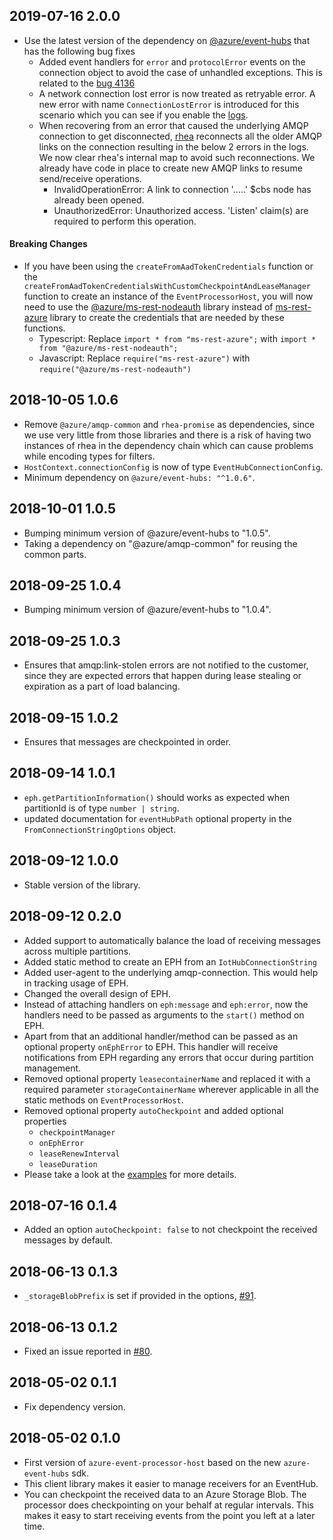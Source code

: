 ## 2019-07-16 2.0.0
- Use the latest version of the dependency on [@azure/event-hubs](https://www.npmjs.com/package/@azure/event-hubs/v/2.1.1) that has the following bug fixes
    - Added event handlers for `error` and `protocolError` events on the connection object to avoid the case of unhandled exceptions. This is related to the [bug 4136](https://github.com/Azure/azure-sdk-for-js/issues/4136)
   - A network connection lost error is now treated as retryable error. A new error with name `ConnectionLostError` 
      is introduced for this scenario which you can see if you enable the [logs](https://github.com/Azure/azure-sdk-for-js/tree/master/sdk/eventhub/event-processor-host#debug-logs).
   - When recovering from an error that caused the underlying AMQP connection to get disconnected, 
      [rhea](https://github.com/amqp/rhea/issues/205) reconnects all the older AMQP links on the connection 
      resulting in the below 2 errors in the logs. We now clear rhea's internal map to avoid such reconnections. 
      We already have code in place to create new AMQP links to resume send/receive operations.
      - InvalidOperationError: A link to connection '.....' $cbs node has already been opened.
      - UnauthorizedError: Unauthorized access. 'Listen' claim(s) are required to perform this operation.

#### Breaking Changes
- If you have been using the `createFromAadTokenCredentials` function or the `createFromAadTokenCredentialsWithCustomCheckpointAndLeaseManager` function to create an instance of the 
`EventProcessorHost`, you will now need to use the [@azure/ms-rest-nodeauth](https://www.npmjs.com/package/@azure/ms-rest-nodeauth) 
library instead of [ms-rest-azure](https://www.npmjs.com/package/ms-rest-azure) library to create 
the credentials that are needed by these functions.
    - Typescript: Replace `import * from "ms-rest-azure";` with `import * from "@azure/ms-rest-nodeauth";`
    - Javascript: Replace `require("ms-rest-azure")` with `require("@azure/ms-rest-nodeauth")`


## 2018-10-05 1.0.6
- Remove `@azure/amqp-common` and `rhea-promise` as dependencies, since we use very little from 
those libraries and there is a risk of having two instances of rhea in the dependency chain which 
can cause problems while encoding types for filters.
- `HostContext.connectionConfig` is now of type `EventHubConnectionConfig`.
- Minimum dependency on `@azure/event-hubs: "^1.0.6"`.

## 2018-10-01 1.0.5
- Bumping minimum version of @azure/event-hubs to "1.0.5".
- Taking a dependency on "@azure/amqp-common" for reusing the common parts.

## 2018-09-25 1.0.4
- Bumping minimum version of @azure/event-hubs to "1.0.4".

## 2018-09-25 1.0.3
- Ensures that amqp:link-stolen errors are not notified to the customer, since they are expected errors that
happen during lease stealing or expiration as a part of load balancing.

## 2018-09-15 1.0.2
- Ensures that messages are checkpointed in order.

## 2018-09-14 1.0.1
- `eph.getPartitionInformation()` should works as expected when partitionId is of type `number | string`.
- updated documentation for `eventHubPath` optional property in the `FromConnectionStringOptions` object.

## 2018-09-12 1.0.0
- Stable version of the library.

## 2018-09-12 0.2.0
- Added support to automatically balance the load of receiving messages across multiple partitions.
- Added static method to create an EPH from an `IotHubConnectionString`
- Added user-agent to the underlying amqp-connection. This would help in tracking usage of EPH.
- Changed the overall design of EPH.
- Instead of attaching handlers on `eph:message` and `eph:error`, now the handlers need to be passed
as arguments to the `start()` method on EPH.
- Apart from that an additional handler/method can be passed as an optional property `onEphError`
to EPH. This handler will receive notifications from EPH regarding any errors that occur during
partition management.
- Removed optional property `leasecontainerName` and replaced it with a required parameter `storageContainerName` wherever applicable in all the static methods on `EventProcessorHost`.
- Removed optional property `autoCheckpoint` and added optional properties
   - `checkpointManager`
   - `onEphError`
   - `leaseRenewInterval`
   - `leaseDuration`
- Please take a look at the [examples](https://github.com/Azure/azure-sdk-for-js/tree/master/eventhub/event-processor-host/samples) for more details.

## 2018-07-16 0.1.4
- Added an option `autoCheckpoint: false` to not checkpoint the received messages by default.

## 2018-06-13 0.1.3
- `_storageBlobPrefix` is set if provided in the options, [#91](https://github.com/Azure/azure-event-hubs-node/pull/91).

## 2018-06-13 0.1.2
- Fixed an issue reported in [#80](https://github.com/Azure/azure-event-hubs-node/issues/80).

## 2018-05-02 0.1.1
- Fix dependency version.

## 2018-05-02 0.1.0
- First version of `azure-event-processor-host` based on the new `azure-event-hubs` sdk.
- This client library makes it easier to manage receivers for an EventHub.
- You can checkpoint the received data to an Azure Storage Blob. The processor does checkpointing
on your behalf at regular intervals. This makes it easy to start receiving events from the point you
left at a later time.
